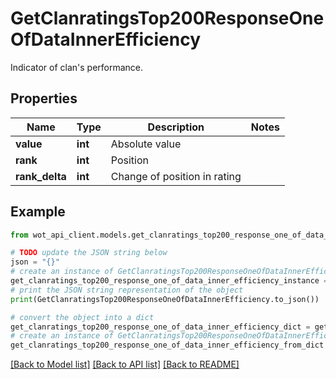 # GetClanratingsTop200ResponseOneOfDataInnerEfficiency

Indicator of clan's performance.

## Properties

Name | Type | Description | Notes
------------ | ------------- | ------------- | -------------
**value** | **int** | Absolute value | 
**rank** | **int** | Position | 
**rank_delta** | **int** | Change of position in rating | 

## Example

```python
from wot_api_client.models.get_clanratings_top200_response_one_of_data_inner_efficiency import GetClanratingsTop200ResponseOneOfDataInnerEfficiency

# TODO update the JSON string below
json = "{}"
# create an instance of GetClanratingsTop200ResponseOneOfDataInnerEfficiency from a JSON string
get_clanratings_top200_response_one_of_data_inner_efficiency_instance = GetClanratingsTop200ResponseOneOfDataInnerEfficiency.from_json(json)
# print the JSON string representation of the object
print(GetClanratingsTop200ResponseOneOfDataInnerEfficiency.to_json())

# convert the object into a dict
get_clanratings_top200_response_one_of_data_inner_efficiency_dict = get_clanratings_top200_response_one_of_data_inner_efficiency_instance.to_dict()
# create an instance of GetClanratingsTop200ResponseOneOfDataInnerEfficiency from a dict
get_clanratings_top200_response_one_of_data_inner_efficiency_from_dict = GetClanratingsTop200ResponseOneOfDataInnerEfficiency.from_dict(get_clanratings_top200_response_one_of_data_inner_efficiency_dict)
```
[[Back to Model list]](../README.md#documentation-for-models) [[Back to API list]](../README.md#documentation-for-api-endpoints) [[Back to README]](../README.md)


